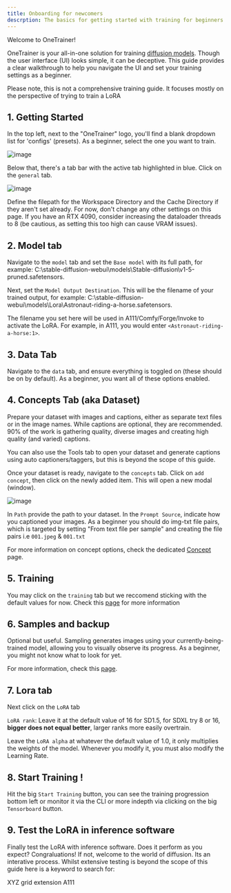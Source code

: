 ```yaml
---
title: Onboarding for newcomers
descrption: The basics for getting started with training for beginners
---
```

Welcome to OneTrainer!

OneTrainer is your all-in-one solution for training [diffusion models](https://en.wikipedia.org/wiki/Diffusion_model). Though the user interface (UI) looks simple, it can be deceptive. This guide provides a clear walkthrough to help you navigate the UI and set your training settings as a beginner.

Please note, this is not a comprehensive training guide. It focuses mostly on the perspective of trying to train a LoRA

## 1. Getting Started

In the top left, next to the "OneTrainer" logo, you'll find a blank dropdown list for 'configs' (presets). As a beginner, select the one you want to train.

![image](https://github.com/Nerogar/OneTrainer/assets/18110006/cb7e81a4-2316-492a-bd79-a3a9c957694a)

Below that, there's a tab bar with the active tab highlighted in blue. Click on the `general` tab.

![image](https://github.com/Nerogar/OneTrainer/assets/18110006/816303ac-b6ed-42e2-b941-3f0699b18ea7)


Define the filepath for the Workspace Directory and the Cache Directory if they aren't set already. For now, don't change any other settings on this page. If you have an RTX 4090, consider increasing the dataloader threads to 8 (be cautious, as setting this too high can cause VRAM issues).

## 2. Model tab
Navigate to the `model` tab and set the `Base model` with its full path, for example: C:\stable-diffusion-webui\models\Stable-diffusion\v1-5-pruned.safetensors.

Next, set the `Model Output Destination`. This will be the filename of your trained output, for example: C:\stable-diffusion-webui\models\Lora\Astronaut-riding-a-horse.safetensors.

The filename you set here will be used in A111/Comfy/Forge/Invoke to activate the LoRA. For example, in A111, you would enter `<Astronaut-riding-a-horse:1>`.

## 3. Data Tab
Navigate to the `data` tab, and ensure everything is toggled on (these should be on by default). As a beginner, you want all of these options enabled.

## 4. Concepts Tab (aka Dataset)
Prepare your dataset with images and captions, either as separate text files or in the image names. While captions are optional, they are recommended. 90% of the work is gathering quality, diverse images and creating high quality (and varied) captions.

You can also use the Tools tab to open your dataset and generate captions using auto captioners/taggers, but this is beyond the scope of this guide.

Once your dataset is ready, navigate to the `concepts` tab. Click on `add concept`, then click on the newly added item. This will open a new modal (window).

![image](https://github.com/Nerogar/OneTrainer/assets/18110006/90e1bfec-2683-4f57-8bd3-129d8224790c)

In `Path` provide the path to your dataset. In the `Prompt Source`, indicate how you captioned your images. As a beginner you should do img-txt file pairs, which is targeted by setting "From text file per sample" and creating the file pairs i.e `001.jpeg` & `001.txt`

For more information on concept options, check the dedicated [Concept](https://github.com/Nerogar/OneTrainer/wiki/Concepts) page.

## 5. Training
You may click on the `training` tab but we reccomend sticking with the default values for now. Check this [page](https://github.com/Nerogar/OneTrainer/wiki/Training) for more information

## 6. Samples and backup
Optional but useful. Sampling generates images using your currently-being-trained model, allowing you to visually observe its progress. As a beginner, you might not know what to look for yet.

For more information, check this [page](https://github.com/Nerogar/OneTrainer/wiki/Sampling-and-Backup).

## 7. Lora tab
Next click on the `LoRA` tab

`LoRA rank`: Leave it at the default value of 16 for SD1.5, for SDXL try 8 or 16, **bigger does not equal better**, larger ranks more easily overtrain.

Leave the `LoRA alpha` at whatever the default value of 1.0, it only multiplies the weights of the model. Whenever you modify it, you must also modify the Learning Rate.

## 8. Start Training !
Hit the big `Start Training` button, you can see the training progression bottom left or monitor it via the CLI or more indepth via clicking on the big `Tensorboard` button.

## 9. Test the LoRA in inference software 
Finally test the LoRA with inference software. Does it perform as you expect? Congraluations! If not, welcome to the world of diffusion. Its an interative process. Whilst extensive testing is beyond the scope of this guide here is a keyword to search for:

XYZ grid extension A111






